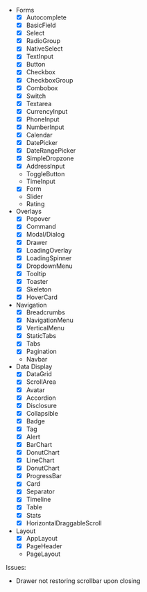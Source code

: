- Forms
    - [x] Autocomplete
    - [x] BasicField
    - [x] Select
    - [x] RadioGroup
    - [x] NativeSelect
    - [x] TextInput
    - [x] Button
    - [x] Checkbox
    - [x] CheckboxGroup
    - [x] Combobox
    - [x] Switch
    - [x] Textarea
    - [x] CurrencyInput
    - [x] PhoneInput
    - [x] NumberInput
    - [x] Calendar
    - [x] DatePicker
    - [x] DateRangePicker
    - [x] SimpleDropzone
    - [x] AddressInput
    - ToggleButton
    - TimeInput
    - [x] Form
    - Slider
    - Rating
- Overlays
    - [x] Popover
    - [x] Command
    - [x] Modal/Dialog
    - [x] Drawer
    - [x] LoadingOverlay
    - [x] LoadingSpinner
    - [x] DropdownMenu
    - [x] Tooltip
    - [x] Toaster
    - [x] Skeleton
    - [x] HoverCard
- Navigation
    - [x] Breadcrumbs
    - [x] NavigationMenu
    - [x] VerticalMenu
    - [x] StaticTabs
    - [x] Tabs
    - [x] Pagination
    - Navbar
- Data Display
    - [x] DataGrid
    - [x] ScrollArea
    - [x] Avatar
    - [x] Accordion
    - [x] Disclosure
    - [x] Collapsible
    - [x] Badge
    - [x] Tag
    - [x] Alert
    - [x] BarChart
    - [x] DonutChart
    - [x] LineChart
    - [x] DonutChart
    - [x] ProgressBar
    - [x] Card
    - [x] Separator
    - [x] Timeline
    - [x] Table
    - [x] Stats
    - [x] HorizontalDraggableScroll
- Layout
    - [x] AppLayout
    - [x] PageHeader
    - PageLayout

Issues:
- Drawer not restoring scrollbar upon closing
